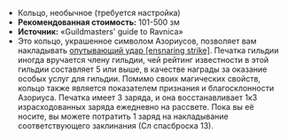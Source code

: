 - Кольцо, необычное (требуется настройка)
- **Рекомендованная стоимость:** 101-500 зм
- **Источник:** «Guildmasters' guide to Ravnica»
- Это кольцо, украшенное символом Азориусов, позволяет вам накладывать [опутывающий удар [ensnaring strike]](https://dnd.su/spells/212-ensnaring_strike/). Печатка гильдии иногда вручается члену гильдии, чей рейтинг известности в этой гильдии составляет 5 или выше, в качестве награды за оказание особых услуг для гильдии. Помимо своих магических свойств, кольцо также является показателем признания и благосклонности Азориуса.
Печатка имеет 3 заряда, и она восстанавливает 1к3 израсходованных заряда ежедневно на рассвете. Пока вы её носите, вы можете потратить 1 заряд на накладывание соответствующего заклинания (Сл спасброска 13).
